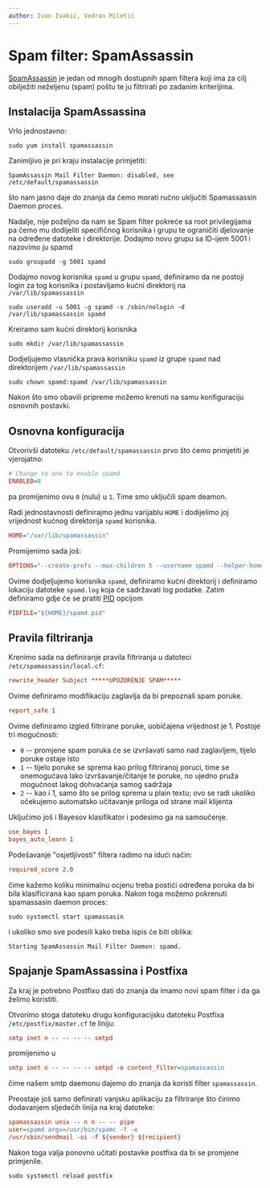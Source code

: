 ```yaml
---
author: Ivan Ivakić, Vedran Miletić
---
```


# Spam filter: SpamAssassin

[SpamAssassin](https://spamassassin.apache.org/) je jedan od mnogih dostupnih spam filtera koji ima za cilj obilježiti neželjenu (spam) poštu te ju filtrirati po zadanim kriterijima.

## Instalacija SpamAssassina

Vrlo jednostavno:

``` shell
sudo yum install spamassassin
```

Zanimljivo je pri kraju instalacije primjetiti:

``` shell-session
SpamAssassin Mail Filter Daemon: disabled, see /etc/default/spamassassin
```

što nam jasno daje do znanja da ćemo morati ručno uključiti Spamassassin Daemon proces.

Nadalje, nije poželjno da nam se Spam filter pokreće sa root privilegijama pa ćemo mu dodijeliti specifičnog korisnika i grupu te ograničiti djelovanje na određene datoteke i direktorije. Dodajmo novu grupu sa ID-ijem 5001 i nazovimo ju spamd

``` shell
sudo groupadd -g 5001 spamd
```

Dodajmo novog korisnika `spamd` u grupu `spamd`, definiramo da ne postoji login za tog korisnika i postavljamo kućni direktorij na `/var/lib/spamassassin`

``` shell
sudo useradd -u 5001 -g spamd -s /sbin/nologin -d /var/lib/spamassassin spamd
```

Kreiramo sam kućni direktorij korisnika

``` shell
sudo mkdir /var/lib/spamassassin
```

Dodjeljujemo vlasnička prava korisniku `spamd` iz grupe `spamd` nad direktorijem `/var/lib/spamassassin`

``` shell
sudo chown spamd:spamd /var/lib/spamassassin
```

Nakon što smo obavili pripreme možemo krenuti na samu konfiguraciju osnovnih postavki.

## Osnovna konfiguracija

Otvorivši datoteku `/etc/default/spamassassin` prvo što ćemo primjetiti je vjerojatno:

``` ini
# Change to one to enable spamd
ENABLED=0
```

pa promijenimo ovu `0` (nulu) u `1`. Time smo uključili spam deamon.

Radi jednostavnosti definirajmo jednu varijablu `HOME` i dodijelimo joj vrijednost kućnog direktorija `spamd` korisnika.

``` ini
HOME="/var/lib/spamassassin"
```

Promijenimo sada još:

``` ini
OPTIONS="--create-prefs --max-children 5 --username spamd --helper-home-dir ${HOME} -s ${HOME}/spamd.log"
```

Ovime dodjeljujemo korisnika `spamd`, definiramo kućni direktorij i definiramo lokaciju datoteke `spamd.log` koja će sadržavati log podatke. Zatim definiramo gdje će se pratiti [PID](https://en.wikipedia.org/wiki/Process_identifier) opcijom

``` ini
PIDFILE="${HOME}/spamd.pid"
```

## Pravila filtriranja

Krenimo sada na definiranje pravila filtriranja u datoteci `/etc/spamassassin/local.cf`:

``` ini
rewrite_header Subject *****UPOZORENJE SPAM*****
```

Ovime definiramo modifikaciju zaglavlja da bi prepoznali spam poruke.

``` ini
report_safe 1
```

Ovime definiramo izgled filtrirane poruke, uobičajena vrijednost je 1. Postoje tri mogućnosti:

- `0` -- promjene spam poruka će se izvršavati samo nad zaglavljem, tijelo poruke ostaje isto
- `1` -- tijelo poruke se sprema kao prilog filtriranoj poruci, time se onemogućava lako izvršavanje/čitanje te poruke, no ujedno pruža mogućnost lakog dohvaćanja samog sadržaja
- `2` -- kao i 1, samo što se prilog sprema u plain textu; ovo se radi ukoliko očekujemo automatsko učitavanje priloga od strane mail klijenta

Uključimo još i Bayesov klasifikator i podesimo ga na samoučenje.

``` ini
use_bayes 1
bayes_auto_learn 1
```

Podešavanje "osjetljivosti" filtera radimo na idući način:

``` ini
required_score 2.0
```

čime kažemo koliku minimalnu ocjenu treba postići određena poruka da bi bila klasificirana kao spam poruka. Nakon toga možemo pokrenuti spamassasin daemon proces:

``` shell
sudo systemctl start spamassasin
```

i ukoliko smo sve podesili kako treba ispis će biti oblika:

``` shell-session
Starting SpamAssassin Mail Filter Daemon: spamd.
```

## Spajanje SpamAssassina i Postfixa

Za kraj je potrebno Postfixu dati do znanja da imamo novi spam filter i da ga želimo koristiti.

Otvorimo stoga datoteku drugu konfiguracijsku datoteku Postfixa `/etc/postfix/master.cf` te liniju:

``` ini
smtp inet n -- -- -- -- smtpd
```

promijenimo u

``` ini
smtp inet n -- -- -- -- smtpd -o content_filter=spamassassin
```

čime našem smtp daemonu dajemo do znanja da koristi filter `spamassassin`.

Preostaje još samo definirati vanjsku aplikaciju za filtriranje što činimo dodavanjem sljedećih linija na kraj datoteke:

``` ini
spamassassin unix -- n n -- -- pipe
user=spamd argv=/usr/bin/spamc -f -e
/usr/sbin/sendmail -oi -f ${sender} ${recipient}
```

Nakon toga valja ponovno učitati postavke postfixa da bi se promjene primjenile.

``` shell
sudo systemctl reload postfix
```
